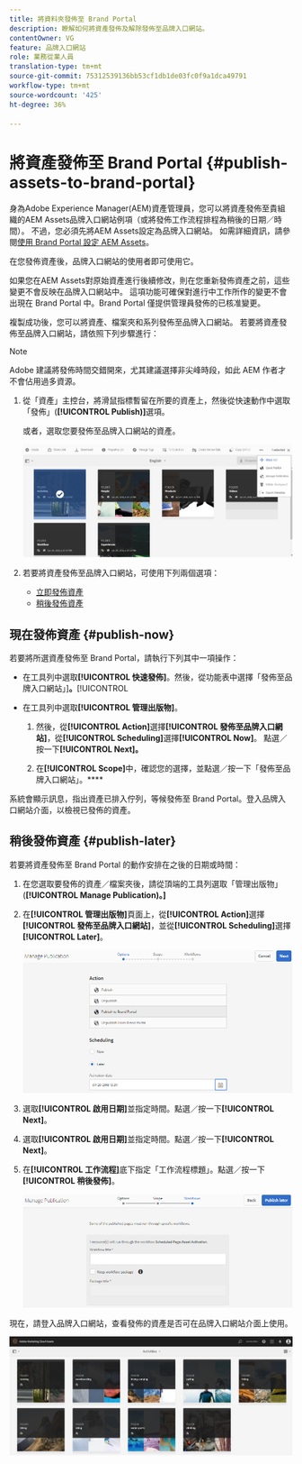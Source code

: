 ```yaml
---
title: 將資料夾發佈至 Brand Portal
description: 瞭解如何將資產發佈及解除發佈至品牌入口網站。
contentOwner: VG
feature: 品牌入口網站
role: 業務從業人員
translation-type: tm+mt
source-git-commit: 75312539136bb53cf1db1de03fc0f9a1dca49791
workflow-type: tm+mt
source-wordcount: '425'
ht-degree: 36%

---
```



# 將資產發佈至 Brand Portal {#publish-assets-to-brand-portal}

身為Adobe Experience Manager(AEM)資產管理員，您可以將資產發佈至貴組織的AEM Assets品牌入口網站例項（或將發佈工作流程排程為稍後的日期／時間）。 不過，您必須先將AEM Assets設定為品牌入口網站。 如需詳細資訊，請參閱[使用 Brand Portal 設定 AEM Assets](configure-aem-assets-with-brand-portal.md)。

在您發佈資產後，品牌入口網站的使用者即可使用它。

如果您在AEM Assets對原始資產進行後續修改，則在您重新發佈資產之前，這些變更不會反映在品牌入口網站中。 這項功能可確保對進行中工作所作的變更不會出現在 Brand Portal 中。Brand Portal 僅提供管理員發佈的已核准變更。

複製成功後，您可以將資產、檔案夾和系列發佈至品牌入口網站。 若要將資產發佈至品牌入口網站，請依照下列步驟進行：

>[!NOTE]
>
>Adobe 建議將發佈時間交錯開來，尤其建議選擇非尖峰時段，如此 AEM 作者才不會佔用過多資源。

1. 從「資產」主控台，將滑鼠指標暫留在所要的資產上，然後從快速動作中選取「發佈」(**[!UICONTROL Publish)]**&#x200B;選項。

   或者，選取您要發佈至品牌入口網站的資產。

   ![publish2bp-2](assets/publish2bp-2.png)

2. 若要將資產發佈至品牌入口網站，可使用下列兩個選項：
   * [立即發佈資產](#publish-now)
   * [稍後發佈資產](#publish-later)

## 現在發佈資產 {#publish-now}

若要將所選資產發佈至 Brand Portal，請執行下列其中一項操作：

* 在工具列中選取&#x200B;**[!UICONTROL 快速發佈]**。然後，從功能表中選擇「發佈至品牌入口網站」]**。**[!UICONTROL 

* 在工具列中選取&#x200B;**[!UICONTROL 管理出版物]**。

   1. 然後，從&#x200B;**[!UICONTROL Action]**&#x200B;選擇&#x200B;**[!UICONTROL 發佈至品牌入口網站]**，從&#x200B;**[!UICONTROL Scheduling]**&#x200B;選擇&#x200B;**[!UICONTROL Now]**。 點選／按一下&#x200B;**[!UICONTROL Next]。**

   2. 在&#x200B;**[!UICONTROL Scope]**&#x200B;中，確認您的選擇，並點選／按一下「發佈至品牌入口網站」。****

系統會顯示訊息，指出資產已排入佇列，等候發佈至 Brand Portal。登入品牌入口網站介面，以檢視已發佈的資產。

## 稍後發佈資產 {#publish-later}

若要將資產發佈至 Brand Portal 的動作安排在之後的日期或時間：

1. 在您選取要發佈的資產／檔案夾後，請從頂端的工具列選取「管理出版物」(**[!UICONTROL Manage Publication)。]**
2. 在&#x200B;**[!UICONTROL 管理出版物]**&#x200B;頁面上，從&#x200B;**[!UICONTROL Action]**&#x200B;選擇&#x200B;**[!UICONTROL 發佈至品牌入口網站]**，並從&#x200B;**[!UICONTROL Scheduling]**&#x200B;選擇&#x200B;**[!UICONTROL Later]**。

   ![publishlaterbp-1](assets/publishlaterbp-1.png)

3. 選取&#x200B;**[!UICONTROL 啟用日期]**&#x200B;並指定時間。點選／按一下&#x200B;**[!UICONTROL Next]**。
4. 選取&#x200B;**[!UICONTROL 啟用日期]**&#x200B;並指定時間。點選／按一下&#x200B;**[!UICONTROL Next]**。
5. 在&#x200B;**[!UICONTROL 工作流程]**&#x200B;底下指定「工作流程標題」。點選／按一下&#x200B;**[!UICONTROL 稍後發佈]**。

   ![publishworkflow](assets/publishworkflow.png)

現在，請登入品牌入口網站，查看發佈的資產是否可在品牌入口網站介面上使用。

![bp_631_landing_page](assets/bp_landing_page.png)
